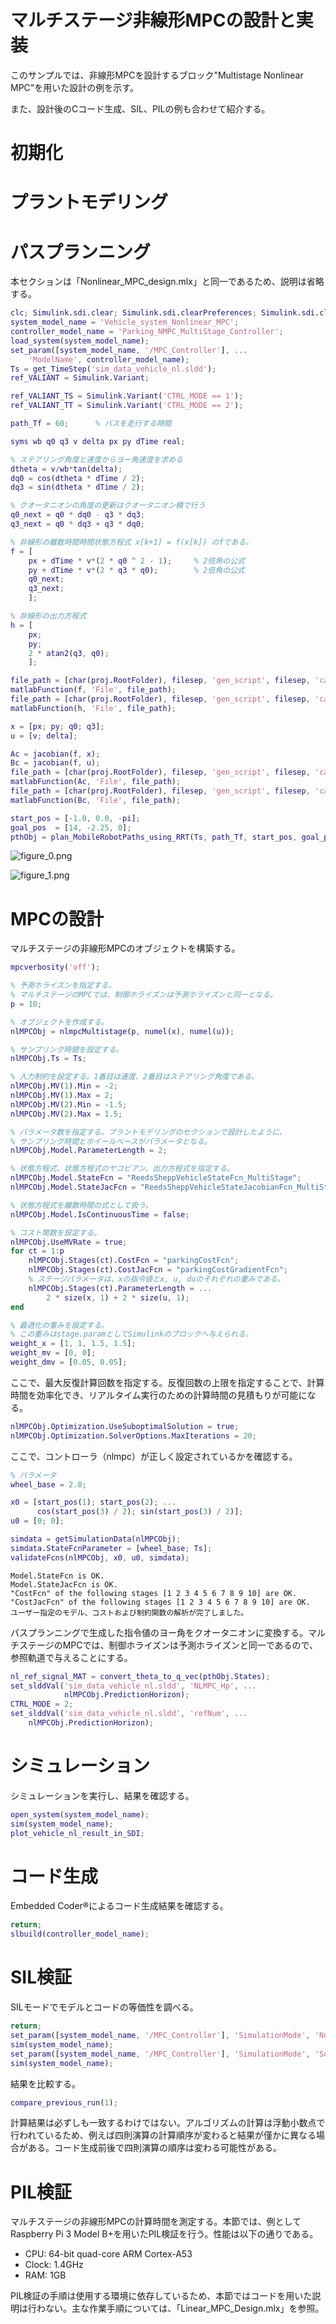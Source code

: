 
# マルチステージ非線形MPCの設計と実装

このサンプルでは、非線形MPCを設計するブロック"Multistage Nonlinear MPC"を用いた設計の例を示す。


また、設計後のCコード生成、SIL、PILの例も合わせて紹介する。

# 初期化
# プラントモデリング
# パスプランニング

本セクションは「Nonlinear\_MPC\_design.mlx」と同一であるため、説明は省略する。

```matlab
clc; Simulink.sdi.clear; Simulink.sdi.clearPreferences; Simulink.sdi.close;
system_model_name = 'Vehicle_system_Nonlinear_MPC';
controller_model_name = 'Parking_NMPC_MultiStage_Controller';
load_system(system_model_name);
set_param([system_model_name, '/MPC_Controller'], ...
    'ModelName', controller_model_name);
Ts = get_TimeStep('sim_data_vehicle_nl.sldd');
ref_VALIANT = Simulink.Variant;

ref_VALIANT_TS = Simulink.Variant('CTRL_MODE == 1');
ref_VALIANT_TT = Simulink.Variant('CTRL_MODE == 2');

path_Tf = 60;      % パスを走行する時間

syms wb q0 q3 v delta px py dTime real;

% ステアリング角度と速度からヨー角速度を求める
dtheta = v/wb*tan(delta);
dq0 = cos(dtheta * dTime / 2);
dq3 = sin(dtheta * dTime / 2);

% クオータニオンの角度の更新はクオータニオン積で行う
q0_next = q0 * dq0 - q3 * dq3;
q3_next = q0 * dq3 + q3 * dq0;

% 非線形の離散時間時間状態方程式 x[k+1] = f(x[k]) のfである。
f = [
    px + dTime * v*(2 * q0 ^ 2 - 1);     % 2倍角の公式
    py + dTime * v*(2 * q3 * q0);        % 2倍角の公式
    q0_next;
    q3_next;
    ];

% 非線形の出力方程式
h = [
    px;
    py;
    2 * atan2(q3, q0);
    ];

file_path = [char(proj.RootFolder), filesep, 'gen_script', filesep, 'calc_nonlinear_f.m'];
matlabFunction(f, 'File', file_path);
file_path = [char(proj.RootFolder), filesep, 'gen_script', filesep, 'calc_nonlinear_h.m'];
matlabFunction(h, 'File', file_path);

x = [px; py; q0; q3];
u = [v; delta];

Ac = jacobian(f, x);
Bc = jacobian(f, u);
file_path = [char(proj.RootFolder), filesep, 'gen_script', filesep, 'calc_Ac.m'];
matlabFunction(Ac, 'File', file_path);
file_path = [char(proj.RootFolder), filesep, 'gen_script', filesep, 'calc_Bc.m'];
matlabFunction(Bc, 'File', file_path);

start_pos = [-1.0, 0.0, -pi];
goal_pos  = [14, -2.25, 0];
pthObj = plan_MobileRobotPaths_using_RRT(Ts, path_Tf, start_pos, goal_pos);
```

![figure_0.png](Nonlinear_MultiStage_MPC_design_md_media/figure_0.png)

![figure_1.png](Nonlinear_MultiStage_MPC_design_md_media/figure_1.png)
# MPCの設計

マルチステージの非線形MPCのオブジェクトを構築する。

```matlab
mpcverbosity('off');

% 予測ホライズンを指定する。
% マルチステージのMPCでは、制御ホライズンは予測ホライズンと同一となる。
p = 10;

% オブジェクトを作成する。
nlMPCObj = nlmpcMultistage(p, numel(x), numel(u));

% サンプリング時間を設定する。
nlMPCObj.Ts = Ts;

% 入力制約を設定する。1番目は速度、2番目はステアリング角度である。
nlMPCObj.MV(1).Min = -2;
nlMPCObj.MV(1).Max = 2;
nlMPCObj.MV(2).Min = -1.5;
nlMPCObj.MV(2).Max = 1.5;

% パラメータ数を指定する。プラントモデリングのセクションで設計したように、
% サンプリング時間とホイールベースがパラメータとなる。
nlMPCObj.Model.ParameterLength = 2;

% 状態方程式、状態方程式のヤコビアン、出力方程式を指定する。
nlMPCObj.Model.StateFcn = "ReedsSheppVehicleStateFcn_MultiStage";
nlMPCObj.Model.StateJacFcn = "ReedsSheppVehicleStateJacobianFcn_MultiStage";

% 状態方程式を離散時間の式として扱う。
nlMPCObj.Model.IsContinuousTime = false;

% コスト関数を設定する。
nlMPCObj.UseMVRate = true;
for ct = 1:p
    nlMPCObj.Stages(ct).CostFcn = "parkingCostFcn";
    nlMPCObj.Stages(ct).CostJacFcn = "parkingCostGradientFcn";
    % ステージパラメータは、xの指令値とx, u, duのそれぞれの重みである。
    nlMPCObj.Stages(ct).ParameterLength = ...
        2 * size(x, 1) + 2 * size(u, 1);
end

% 最適化の重みを設定する。
% この重みはstage.paramとしてSimulinkのブロックへ与えられる。
weight_x = [1, 1, 1.5, 1.5];
weight_mv = [0, 0];
weight_dmv = [0.05, 0.05];
```

ここで、最大反復計算回数を指定する。反復回数の上限を指定することで、計算時間を効率化でき、リアルタイム実行のための計算時間の見積もりが可能になる。

```matlab
nlMPCObj.Optimization.UseSuboptimalSolution = true;
nlMPCObj.Optimization.SolverOptions.MaxIterations = 20;
```

ここで、コントローラ（nlmpc）が正しく設定されているかを確認する。

```matlab
% パラメータ
wheel_base = 2.8;

x0 = [start_pos(1); start_pos(2); ...
      cos(start_pos(3) / 2); sin(start_pos(3) / 2)];
u0 = [0; 0];

simdata = getSimulationData(nlMPCObj);
simdata.StateFcnParameter = [wheel_base; Ts];
validateFcns(nlMPCObj, x0, u0, simdata);
```

```matlabTextOutput
Model.StateFcn is OK.
Model.StateJacFcn is OK.
"CostFcn" of the following stages [1 2 3 4 5 6 7 8 9 10] are OK.
"CostJacFcn" of the following stages [1 2 3 4 5 6 7 8 9 10] are OK.
ユーザー指定のモデル、コストおよび制約関数の解析が完了しました。
```

パスプランニングで生成した指令値のヨー角をクオータニオンに変換する。マルチステージのMPCでは、制御ホライズンは予測ホライズンと同一であるので、参照軌道で与えることにする。

```matlab
nl_ref_signal_MAT = convert_theta_to_q_vec(pthObj.States);
set_slddVal('sim_data_vehicle_nl.sldd', 'NLMPC_Hp', ...
            nlMPCObj.PredictionHorizon);
CTRL_MODE = 2;
set_slddVal('sim_data_vehicle_nl.sldd', 'refNum', ...
    nlMPCObj.PredictionHorizon);
```

# シミュレーション

シミュレーションを実行し、結果を確認する。

```matlab
open_system(system_model_name);
sim(system_model_name);
plot_vehicle_nl_result_in_SDI;
```

# コード生成

Embedded Coder®によるコード生成結果を確認する。

```matlab
return;
slbuild(controller_model_name);
```

# SIL検証

SILモードでモデルとコードの等価性を調べる。

```matlab
return;
set_param([system_model_name, '/MPC_Controller'], 'SimulationMode', 'Normal');
sim(system_model_name);
set_param([system_model_name, '/MPC_Controller'], 'SimulationMode', 'Software-in-the-Loop (SIL)');
sim(system_model_name);
```

結果を比較する。

```matlab
compare_previous_run(1);
```

計算結果は必ずしも一致するわけではない。アルゴリズムの計算は浮動小数点で行われているため、例えば四則演算の計算順序が変わると結果が僅かに異なる場合がある。コード生成前後で四則演算の順序は変わる可能性がある。

# PIL検証

マルチステージの非線形MPCの計算時間を測定する。本節では、例としてRaspberry Pi 3 Model B+を用いたPIL検証を行う。性能は以下の通りである。

-  CPU: 64\-bit quad\-core ARM Cortex\-A53 
-  Clock: 1.4GHz 
-  RAM: 1GB 

PIL検証の手順は使用する環境に依存しているため、本節ではコードを用いた説明は行わない。主な作業手順については、「Linear\_MPC\_Design.mlx」を参照。


